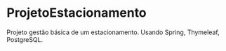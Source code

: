 # ProjetoEstacionamento
Projeto gestão básica de um estacionamento. Usando Spring, Thymeleaf, PostgreSQL.
